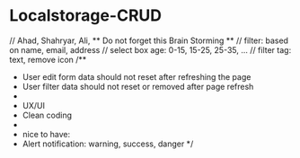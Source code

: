 # Localstorage-CRUD

// Ahad, Shahryar, Ali, ** Do not forget this Brain Storming **
// filter: based on name, email, address
// select box age: 0-15, 15-25, 25-35, ...
// filter tag: text, remove icon
/\*\*

- User edit form data should not reset after refreshing the page
- User filter data should not reset or removed after page refresh
-
- UX/UI
- Clean coding
-
- nice to have:
- Alert notification: warning, success, danger
  \*/
